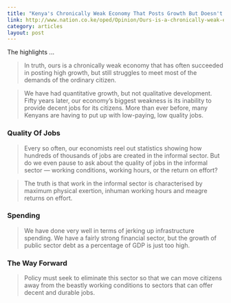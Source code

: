 ```yaml
---
title: "Kenya's Chronically Weak Economy That Posts Growth But Doesn't Work"
link: http://www.nation.co.ke/oped/Opinion/Ours-is-a-chronically-weak-economy-that-posts-growth/-/440808/2043152/-/yks6h8z/-/index.html
category: articles
layout: post
---
```


The highlights ...

> In truth, ours is a chronically weak economy that has often succeeded in
> posting high growth, but still struggles to meet most of the demands of the
> ordinary citizen.

> We have had quantitative growth, but not qualitative development. Fifty years
> later, our economy’s biggest weakness is its inability to provide decent jobs
> for its citizens. More than ever before, many Kenyans are having to put up
> with low-paying, low quality jobs.

### Quality Of Jobs

> Every so often, our economists reel out statistics showing how hundreds of
> thousands of jobs are created in the informal sector. But do we even pause to
> ask about the quality of jobs in the informal sector — working conditions,
> working hours, or the return on effort?

> The truth is that work in the informal sector is characterised by maximum
> physical exertion, inhuman working hours and meagre returns on effort.

### Spending

> We have done very well in terms of jerking up infrastructure spending. We have
> a fairly strong financial sector, but the growth of public sector debt as a
> percentage of GDP is just too high.

### The Way Forward

> Policy must seek to eliminate this sector so that we can move citizens away
> from the beastly working conditions to sectors that can offer decent and
> durable jobs.
